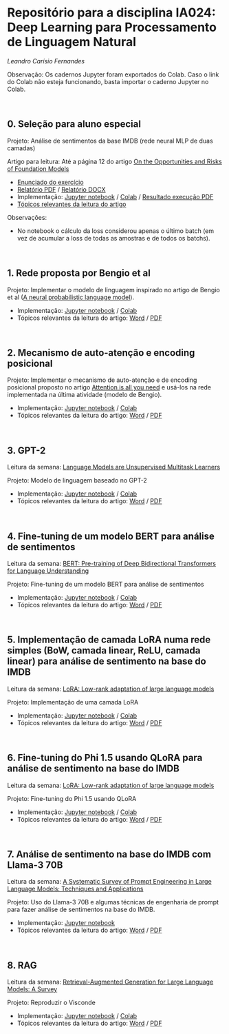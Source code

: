 # Repositório para a disciplina IA024:  Deep Learning para Processamento de Linguagem Natural
*Leandro Carísio Fernandes*


Observação: Os cadernos Jupyter foram exportados do Colab. Caso o link do Colab não esteja funcionando, basta importar o caderno Jupyter no Colab.

<br>

## 0. Seleção para aluno especial

Projeto: Análise de sentimentos da base IMDB (rede neural MLP de duas camadas)

Artigo para leitura: Até a página 12 do artigo [On the Opportunities and Risks of Foundation Models](https://arxiv.org/pdf/2108.07258.pdf)

- [Enunciado do exercício](./0%20-%20selecao%20-%20mlp%20para%20analise%20de%20sentimentos%20imdb/relatorio/enunciado%20-%20[versao%20final]%20Processo%20Seletivo%20para%20Disciplina%20IA-024%201S2024.docx)
- [Relatório PDF](./0%20-%20selecao%20-%20mlp%20para%20analise%20de%20sentimentos%20imdb/relatorio/relatorio%20-%20Processo%20Seletivo%20IA024%201S2024.pdf) / [Relatório DOCX](./0%20-%20selecao%20-%20mlp%20para%20analise%20de%20sentimentos%20imdb/relatorio/relatorio%20-%20Processo%20Seletivo%20IA024%201S2024.docx)
- Implementação: [Jupyter notebook](./0%20-%20selecao%20-%20mlp%20para%20analise%20de%20sentimentos%20imdb/notebook/AnaliseSentimentosBagOfWords_Carisio.ipynb) / [Colab](https://colab.research.google.com/drive/1GKMh43uoZUr6noazUjH7muRgajV4kVXz?usp=sharing) / [Resultado execução PDF](./0%20-%20selecao%20-%20mlp%20para%20analise%20de%20sentimentos%20imdb/notebook/AnaliseSentimentosBagOfWords-Carisio.pdf)
- [Tópicos relevantes da leitura do artigo](./0%20-%20selecao%20-%20mlp%20para%20analise%20de%20sentimentos%20imdb/leitura/Topicos%20relevantes%20-%20On%20the%20Opportunities%20and%20Risks%20of%20Foundation%20Models.pdf)


Observações:

- No notebook o cálculo da loss considerou apenas o último batch (em vez de acumular a loss de todas as amostras e de todos os batchs).

<br> 

## 1. Rede proposta por Bengio et al

Projeto: Implementar o modelo de linguagem inspirado no artigo de Bengio et al ([A neural probabilistic language model](https://www.jmlr.org/papers/volume3/bengio03a/bengio03a.pdf)).

- Implementação: [Jupyter notebook](./1%20-%20modelo%20de%20linguagem%20-%20bengio/notebook/[IA24_Aula1]_Bengio.ipynb) / [Colab](https://colab.research.google.com/drive/166oq8hm0D9PinBYgxMiAYwWSvCsUG-Po?usp=sharing)
- Tópicos relevantes da leitura do artigo: [Word](./1%20-%20modelo%20de%20linguagem%20-%20bengio/leitura/[Aula%201]%20Bengio%20-%20Principais%20contribuições%20do%20artigo.docx) / [PDF](./1%20-%20modelo%20de%20linguagem%20-%20bengio/leitura/[Aula%201]%20Bengio%20-%20Principais%20contribuições%20do%20artigo.pdf)

<br> 

## 2. Mecanismo de auto-atenção e encoding posicional

Projeto: Implementar o mecanismo de auto-atenção e de encoding posicional proposto no artigo [Attention is all you need]() e usá-los na rede implementada na última atividade (modelo de Bengio).

- Implementação: [Jupyter notebook](./2%20-%20auto-atencao%20e%20encoding%20posicional/notebook/%5BIA24_Aula2%5D_Bengio_com_mecanismo_de_aten%C3%A7%C3%A3o.ipynb) / [Colab](https://colab.research.google.com/drive/1asoxTqrJe2Bnmg2nNa4nM8I6oW6puJJ1?usp=sharing)
- Tópicos relevantes da leitura do artigo: [Word](./2%20-%20auto-atencao%20e%20encoding%20posicional/leitura/[Aula%202]%20Auto-atenção%20-%20Principais%20contribuições%20do%20artigo.docx) / [PDF](./2%20-%20auto-atencao%20e%20encoding%20posicional/leitura/[Aula%202]%20Auto-atenção%20-%20Principais%20contribuições%20do%20artigo.pdf)

<br> 

## 3. GPT-2

Leitura da semana: [Language Models are Unsupervised Multitask Learners](https://d4mucfpksywv.cloudfront.net/better-language-models/language_models_are_unsupervised_multitask_learners.pdf)

Projeto: Modelo de linguagem baseado no GPT-2

- Implementação: [Jupyter notebook](./3%20-%20gpt-2/notebook/[IA24_Aula3]_Modelo_de_Linguagem_com_auto_atenção_e_máscara_causal.ipynb) / [Colab](https://colab.research.google.com/drive/1JN5Fl63652-_flF1BtPgcTECTUzSUK6d?usp=sharing)
- Tópicos relevantes da leitura do artigo: [Word](./3%20-%20gpt-2/leitura/[Aula%203]%20GPT-2%20-%20Principais%20contribuições%20do%20artigo.docx) / [PDF](./3%20-%20gpt-2/leitura/[Aula%203]%20GPT-2%20-%20Principais%20contribuições%20do%20artigo.pdf)

<br> 

## 4. Fine-tuning de um modelo BERT para análise de sentimentos

Leitura da semana: [BERT: Pre-training of Deep Bidirectional Transformers for Language Understanding](https://arxiv.org/pdf/1810.04805.pdf)

Projeto: Fine-tuning de um modelo BERT para análise de sentimentos

- Implementação: [Jupyter notebook](./4%20-%20fine-tuning%20bert/notebook/[IA24_Aula4]_Fine_tuning_do_BERT_no_IMDB.ipynb) / [Colab](https://colab.research.google.com/drive/1CDqL-jC1rt7rwnWjUB0m1uSvLOa5viSj?usp=sharing)
- Tópicos relevantes da leitura do artigo: [Word](./4%20-%20fine-tuning%20bert/leitura/[Aula%204]%20BERT%20-%20Principais%20contribuições%20do%20artigo.docx) / [PDF](./4%20-%20fine-tuning%20bert/leitura/[Aula%204]%20BERT%20-%20Principais%20contribuições%20do%20artigo.pdf)

<br> 

## 5. Implementação de camada LoRA numa rede simples (BoW, camada linear, ReLU, camada linear) para análise de sentimento na base do IMDB

Leitura da semana: [LoRA: Low-rank adaptation of large language models](https://arxiv.org/pdf/2106.09685.pdf)

Projeto: Implementação de uma camada LoRA

- Implementação: [Jupyter notebook](./5%20-%20lora/notebook/[IA24_Aula5]_Analise_sentimento_IMDB_com_BoW_e_Lora.ipynb) / [Colab](https://colab.research.google.com/drive/1Nv99o2zjyQj49HREOmA6CZrKrQ9-7rQg?usp=sharing)
- Tópicos relevantes da leitura do artigo: [Word](./5%20-%20lora/leitura/[Aula%205]%20LoRA%20-%20Principais%20contribuições%20do%20artigo.docx) / [PDF](./5%20-%20lora/leitura/[Aula%205]%20LoRA%20-%20Principais%20contribuições%20do%20artigo.pdf)

<br> 

## 6. Fine-tuning do Phi 1.5 usando QLoRA para análise de sentimento na base do IMDB

Leitura da semana: [LoRA: Low-rank adaptation of large language models](https://arxiv.org/pdf/2106.09685.pdf)

Projeto: Fine-tuning do Phi 1.5 usando QLoRA

- Implementação: [Jupyter notebook](./6%20-%20qlora/notebook/[IA24_Aula6]_Fine_tuning_Phi_1_5_for_sentence_classification_using_QLoRA_Carisio.ipynb) / [Colab](https://colab.research.google.com/drive/1avjYjbe4DDZeD-qQ05x27H04Yuik-4E_?usp=sharing)
- Tópicos relevantes da leitura do artigo: [Word](./6%20-%20qlora/leitura/[Aula%206]%20QLoRA%20-%20Principais%20contribuições%20do%20artigo.docx) / [PDF](./6%20-%20qlora/leitura/[Aula%206]%20QLoRA%20-%20Principais%20contribuições%20do%20artigo.pdf)

<br> 

## 7. Análise de sentimento na base do IMDB com Llama-3 70B

Leitura da semana: [A Systematic Survey of Prompt Engineering in Large Language Models: Techniques and Applications](https://arxiv.org/pdf/2402.07927)

Projeto: Uso do Llama-3 70B e algumas técnicas de engenharia de prompt para fazer análise de sentimentos na base do IMDB.

- Implementação: [Jupyter notebook](./7%20-%20survey%20prompt%20engineering/notebook/[IA24_Aula7]_Análise_de_sentimentos_IMDB_Llama_3_70B.ipynb)
- Tópicos relevantes da leitura do artigo: [Word](./7%20-%20survey%20prompt%20engineering/leitura/[Aula%207]%20Survey%20of%20prompt%20engineering%20-%20Principais%20contribuições%20do%20artigo.docx) / [PDF](./7%20-%20survey%20prompt%20engineering/leitura/[Aula%207]%20Survey%20of%20prompt%20engineering%20-%20Principais%20contribuições%20do%20artigo.pdf)

<br> 

## 8. RAG

Leitura da semana: [Retrieval-Augmented Generation for Large Language Models: A Survey](https://arxiv.org/pdf/2312.10997)

Projeto: Reproduzir o Visconde

- Implementação: [Jupyter notebook](./8%20-%20visconde/notebook/[IA24_Aula8]_Visconde.ipynb) / [Colab](https://colab.research.google.com/drive/1T71cOJor1erwag0G8r92LZT5_pRxtmLZ?usp=sharing)
- Tópicos relevantes da leitura do artigo: [Word](./8%20-%20visconde/leitura/[Aula%208]%20RAG%20for%20LLM%20-%20a%20survey%20-%20Principais%20contribuições%20do%20artigo.docx) / [PDF](./8%20-%20visconde/leitura/[Aula%208]%20RAG%20for%20LLM%20-%20a%20survey%20-%20Principais%20contribuições%20do%20artigo.pdf)

<br> 

